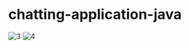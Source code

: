 # chatting-application-java
![3](https://github.com/anujk8499/chatting-application-java/assets/85006517/71462a6c-f3bd-449e-9c9e-fed35aff163c)
![4](https://github.com/anujk8499/chatting-application-java/assets/85006517/cd31bf5f-d3f4-44fa-87dc-702779e145de)
